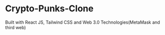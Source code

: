 # Crypto-Punks-Clone
Built with React JS, Tailwind CSS and Web 3.0 Technologies(MetaMask and third web)
